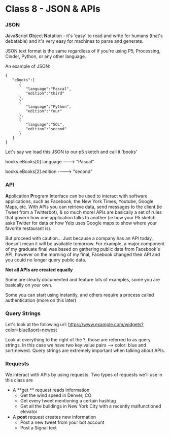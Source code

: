 # Class 8 - JSON & APIs

### JSON

**J**ava**S**cript **O**bject **N**otation - it's 'easy' to read and write for humans (that's debatable) and it's very easy for machines to parse and generate.

JSON text format is the same regardless of if you're using P5, Processing, Cinder, Python, or any other language.

An example of JSON: 

```
{
   "eBooks":[
      {
         "language":"Pascal",
         "edition":"third"
      },
      {
         "language":"Python",
         "edition":"four"
      },
      {
         "language":"SQL",
         "edition":"second"
      }
   ]
}
```

Let's say we load this JSON to our p5 sketch and call it 'books'

books.eBooks[0].language ---> "Pascal"

books.eBooks[2].edition ----> "second"



### API

**A**pplication **P**rogram **I**nterface can be used to interact with software applications, such as Facebook, the New York Times, Youtube, Google Maps, etc. With APIs you can retrieve data, send messages to the client (ie Tweet from a Twitterbot), & so much more! APIs are basically a set of rules that govern how one application talks to another (ie how your P5 sketch asks Twitter for data or how Yelp uses Google maps to show where your favorite restaurant is).

But proceed with caution... Just because a company has an API today, doesn't mean it will be available tomorrow. For example, a major component of my graduate final was based on gathering public data from Facebook's API, however on the morning of my final, Facebook changed their API and you could no longer query public data.

**Not all APIs are created equally**

Some are clearly documented and feature lots of examples, some you are basically on your own. 

Some you can start using instantly, and others require a process called authentication (more on this later)

### Query Strings

Let's look at the following url: https://www.example.com/widgets?color=blue&sort=newest

Look at everything to the right of the ?, those are referred to as query strings. In this case we have two key:value pairs --> color: blue and sort:newest. Query strings are extremely important when talking about APIs.



### Requests

We interact with APIs by using requests. Two types of requests we'll use in this class are

- A **get ** request reads information
  - Get the wind speed in Denver, CO
  - Get every tweet mentioning a certain hashtag
  - Get all the buildings in New York City with a recently malfunctioned elevator
- A **post** request creates new information
  - Post a new tweet from your bot account
  - Post a Signal text 




